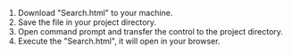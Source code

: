 1. Download "Search.html" to your machine.
2. Save the file in your project directory.
3. Open command prompt and transfer the control to the project directory.
4. Execute the "Search.html", it will open in your browser.

